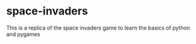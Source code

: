 # space-invaders
This is a replica of the space invaders game to learn the basics of python and pygames
